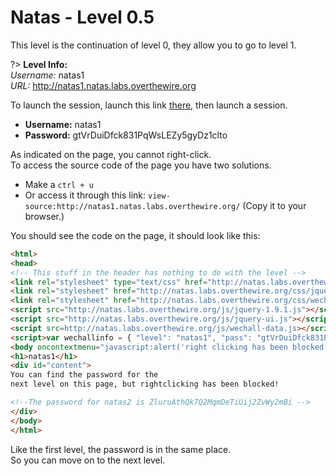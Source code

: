# Natas - Level 0.5

This level is the continuation of level 0, they allow you to go to level 1.

?> **Level Info:**<br>*Username:* natas1<br>*URL:* http://natas1.natas.labs.overthewire.org

To launch the session, launch this link [there](http://natas1.natas.labs.overthewire.org), then launch a session.
- **Username:** natas1
- **Password:** gtVrDuiDfck831PqWsLEZy5gyDz1clto

As indicated on the page, you cannot right-click.<br>
To access the source code of the page you have two solutions.
- Make a `ctrl + u`
- Or access it through this link: `view-source:http://natas1.natas.labs.overthewire.org/` (Copy it to your browser.)

You should see the code on the page, it should look like this:
```html
<html>
<head>
<!-- This stuff in the header has nothing to do with the level -->
<link rel="stylesheet" type="text/css" href="http://natas.labs.overthewire.org/css/level.css">
<link rel="stylesheet" href="http://natas.labs.overthewire.org/css/jquery-ui.css" />
<link rel="stylesheet" href="http://natas.labs.overthewire.org/css/wechall.css" />
<script src="http://natas.labs.overthewire.org/js/jquery-1.9.1.js"></script>
<script src="http://natas.labs.overthewire.org/js/jquery-ui.js"></script>
<script src=http://natas.labs.overthewire.org/js/wechall-data.js></script><script src="http://natas.labs.overthewire.org/js/wechall.js"></script>
<script>var wechallinfo = { "level": "natas1", "pass": "gtVrDuiDfck831PqWsLEZy5gyDz1clto" };</script></head>
<body oncontextmenu="javascript:alert('right clicking has been blocked!');return false;">
<h1>natas1</h1>
<div id="content">
You can find the password for the
next level on this page, but rightclicking has been blocked!

<!--The password for natas2 is ZluruAthQk7Q2MqmDeTiUij2ZvWy2mBi -->
</div>
</body>
</html>
```
Like the first level, the password is in the same place.<br>
So you can move on to the next level.